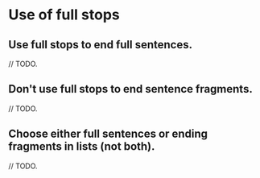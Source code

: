 # Use of full stops

## Use full stops to end full sentences.

// TODO.

## Don't use full stops to end sentence fragments.

// TODO.

## Choose either full sentences or ending fragments in lists (not both).

// TODO.
